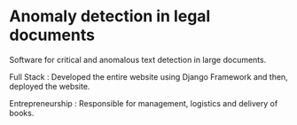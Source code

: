 # Anomaly detection in legal documents

Software for critical and anomalous text detection in large documents.

Full Stack : Developed the entire website using Django Framework and then, deployed the website.

Entrepreneurship : Responsible for management, logistics and delivery of books.

